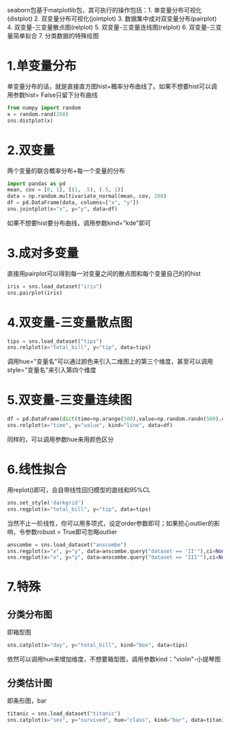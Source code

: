 seaborn包基于matplotlib包，其可执行的操作包括：1. 单变量分布可视化(distplot) 2. 双变量分布可视化(jointplot) 3. 数据集中成对双变量分布(pairplot) 4. 双变量-三变量散点图(relplot) 5. 双变量-三变量连线图(relplot) 6. 双变量-三变量简单拟合 7. 分类数据的特殊绘图

# 1.单变量分布
单变量分布的话，就是直接直方图hist+概率分布曲线了。如果不想要hist可以调用参数hist= False只留下分布曲线
```python
from numpy import random
x = random.rand(200)
sns.distplot(x)
```

# 2.双变量
两个变量的联合概率分布+每一个变量的分布
```python
import pandas as pd
mean, cov = [0, 1], [(1, .5), (.5, 1)]
data = np.random.multivariate_normal(mean, cov, 200)
df = pd.DataFrame(data, columns=["x", "y"])
sns.jointplot(x="x", y="y", data=df)
```
如果不想要hist要分布曲线，调用参数kind="kde"即可

# 3.成对多变量
直接用pairplot可以得到每一对变量之间的散点图和每个变量自己的的hist
```python
iris = sns.load_dataset("iris")
sns.pairplot(iris)
```

# 4.双变量-三变量散点图
```python
tips = sns.load_dataset("tips")
sns.relplot(x="total_bill", y="tip", data=tips)
```
调用hue="变量名"可以通过颜色来引入二维图上的第三个维度，甚至可以调用style="变量名"来引入第四个维度

# 5.双变量-三变量连续图
```python
df = pd.DataFrame(dict(time=np.arange(500),value=np.random.randn(500).cumsum()))
sns.relplot(x="time", y="value", kind="line", data=df)
```
同样的，可以调用参数hue来用颜色区分

# 6.线性拟合
用replot()即可，会自带线性回归模型的直线和95%CL
```python
sns.set_style('darkgrid')
sns.regplot(x="total_bill", y="tip", data=tips)
```
当然不止一阶线性，你可以用多项式，设定order参数即可；如果担心outlier的影响，令参数robust = True即可忽略outlier
```python
anscombe = sns.load_dataset("anscombe")
sns.regplot(x="x", y="y", data=anscombe.query("dataset == 'II'"),ci=None,order = 2)
sns.regplot(x="x", y="y", data=anscombe.query("dataset == 'III'"),ci=None,robust = True)
```

# 7.特殊
## 分类分布图
即箱型图
```python
sns.catplot(x="day", y="total_bill", kind="box", data=tips)
```
依然可以调用hue来增加维度，不想要箱型图，调用参数kind："violin"-小提琴图

## 分类估计图
即条形图，bar
```python
titanic = sns.load_dataset("titanic")
sns.catplot(x="sex", y="survived", hue="class", kind="bar", data=titanic)
```